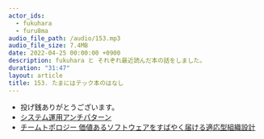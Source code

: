 ```yaml
---
actor_ids:
  - fukuhara
  - furu8ma
audio_file_path: /audio/153.mp3
audio_file_size: 7.4MB
date: 2022-04-25 00:00:00 +0900
description: fukuhara と それぞれ最近読んだ本の話をしました。
duration: "31:47"
layout: article
title: 153. たまにはテック本のはなし
---
```


- 投げ銭ありがとうございます。
- [システム運用アンチパターン](https://amzn.to/3k5Ah8U)
- [チームトポロジー 価値あるソフトウェアをすばやく届ける適応型組織設計](https://amzn.to/3Oz76c8)

